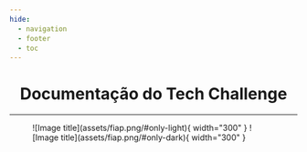 ```yaml
---
hide:
  - navigation
  - footer
  - toc
---
```


<div align="center">
<h1>Documentação do Tech Challenge</h1>
<hr>
</div>

<figure markdown>
  ![Image title](assets/fiap.png/#only-light){ width="300" }
  ![Image title](assets/fiap.png/#only-dark){ width="300" }
</figure>